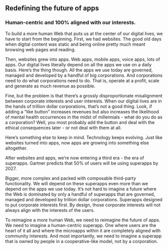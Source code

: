 ## Redefining the future of apps
### Human-centric and 100% aligned with our interests. 

To build a more human Web that puts us at the center of our digital lives, we have to start from the beginning. First, we had websites. The good old days when digital content was static and being online pretty much meant browsing web pages and reading.

Then, websites grew into apps. Web apps, mobile apps, voice apps, lots of apps. Our digital lives literally depend on all the apps we use on a daily basis. Here’s the thing though. All the apps we use today are governed, managed and developed by a handful of big corporations. And corporations need to do what corporations need to do. That is, operate at a profit, scale and generate as much revenue as possible.

Fine, but the problem is that there’s a grossly disproportionate misalignment between corporate interests and user interests. When our digital lives are in the hands of trillion dollar corporations, that’s not a good thing. Look, if adding a “like button” increases revenues but also increases the likelihood of mental health occurrences in the midst of millennials - what do you do as a corporation? Well, you most probably add the button and deal with the ethical consequences later - or not deal with them at all.  

Here’s something else to keep in mind. Technology keeps evolving. Just like websites turned into apps, now apps are growing into something else altogether.

After websites and apps, we’re now entering a third era - the era of superapps. Gartner predicts that 50% of users will be using superapps by 2027.

Bigger, more complex and packed with composable third-party functionality. We will depend on these superapps even more than we depend on the apps we use today. It’s not hard to imagine a future where the Web is dominated by only a handful of superapps that are governed, managed and developed by trillion dollar corporations. Superapps designed to put corporate interests first. By design, those corporate interests will not always align with the interests of the users.

To reimagine a more human Web, we need to reimagine the future of apps. We need to imagine a human-centric superapp. One where users are the heart of it all and where the microapps within it are completely aligned with community interests. And most importantly, we need to imagine a superapp that is owned by people in a cooperative-like model, not by a corporation.
